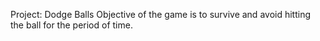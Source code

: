 Project: Dodge Balls
  Objective of the game is to survive and avoid hitting the ball for the period of time.
  
